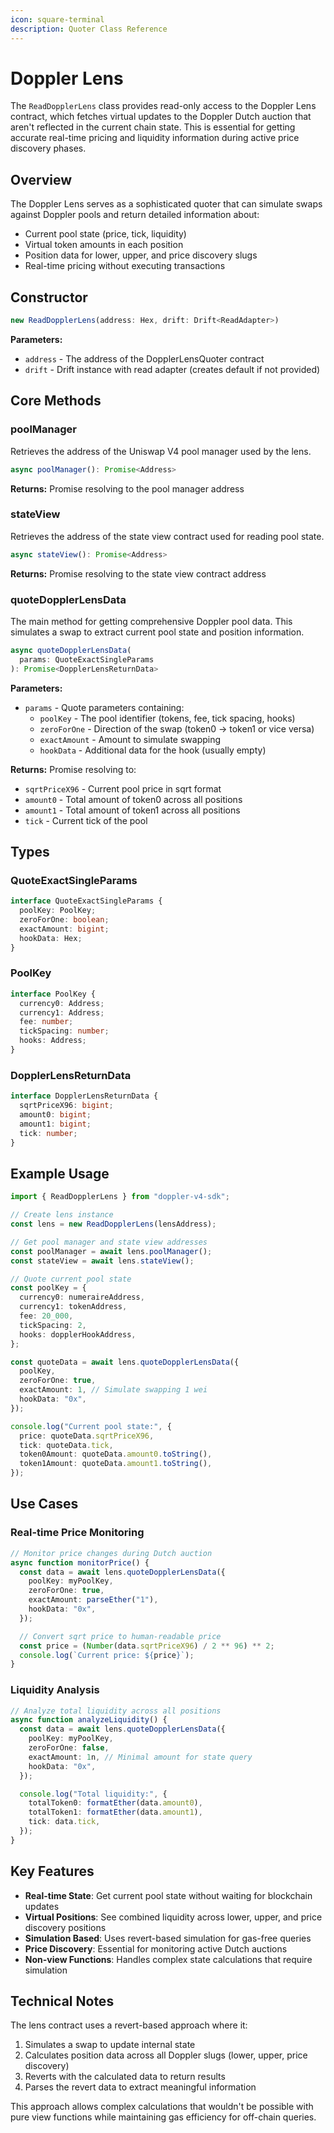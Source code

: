 ```yaml
---
icon: square-terminal
description: Quoter Class Reference
---
```


# Doppler Lens

The `ReadDopplerLens` class provides read-only access to the Doppler Lens contract, which fetches virtual updates to the Doppler Dutch auction that aren't reflected in the current chain state. This is essential for getting accurate real-time pricing and liquidity information during active price discovery phases.

## Overview

The Doppler Lens serves as a sophisticated quoter that can simulate swaps against Doppler pools and return detailed information about:

- Current pool state (price, tick, liquidity)
- Virtual token amounts in each position
- Position data for lower, upper, and price discovery slugs
- Real-time pricing without executing transactions

## Constructor

```typescript
new ReadDopplerLens(address: Hex, drift: Drift<ReadAdapter>)
```

**Parameters:**

- `address` - The address of the DopplerLensQuoter contract
- `drift` - Drift instance with read adapter (creates default if not provided)

## Core Methods

### poolManager

Retrieves the address of the Uniswap V4 pool manager used by the lens.

```typescript
async poolManager(): Promise<Address>
```

**Returns:** Promise resolving to the pool manager address

### stateView

Retrieves the address of the state view contract used for reading pool state.

```typescript
async stateView(): Promise<Address>
```

**Returns:** Promise resolving to the state view contract address

### quoteDopplerLensData

The main method for getting comprehensive Doppler pool data. This simulates a swap to extract current pool state and position information.

```typescript
async quoteDopplerLensData(
  params: QuoteExactSingleParams
): Promise<DopplerLensReturnData>
```

**Parameters:**

- `params` - Quote parameters containing:
  - `poolKey` - The pool identifier (tokens, fee, tick spacing, hooks)
  - `zeroForOne` - Direction of the swap (token0 → token1 or vice versa)
  - `exactAmount` - Amount to simulate swapping
  - `hookData` - Additional data for the hook (usually empty)

**Returns:** Promise resolving to:

- `sqrtPriceX96` - Current pool price in sqrt format
- `amount0` - Total amount of token0 across all positions
- `amount1` - Total amount of token1 across all positions
- `tick` - Current tick of the pool

## Types

### QuoteExactSingleParams

```typescript
interface QuoteExactSingleParams {
  poolKey: PoolKey;
  zeroForOne: boolean;
  exactAmount: bigint;
  hookData: Hex;
}
```

### PoolKey

```typescript
interface PoolKey {
  currency0: Address;
  currency1: Address;
  fee: number;
  tickSpacing: number;
  hooks: Address;
}
```

### DopplerLensReturnData

```typescript
interface DopplerLensReturnData {
  sqrtPriceX96: bigint;
  amount0: bigint;
  amount1: bigint;
  tick: number;
}
```

## Example Usage

```typescript
import { ReadDopplerLens } from "doppler-v4-sdk";

// Create lens instance
const lens = new ReadDopplerLens(lensAddress);

// Get pool manager and state view addresses
const poolManager = await lens.poolManager();
const stateView = await lens.stateView();

// Quote current pool state
const poolKey = {
  currency0: numeraireAddress,
  currency1: tokenAddress,
  fee: 20_000,
  tickSpacing: 2,
  hooks: dopplerHookAddress,
};

const quoteData = await lens.quoteDopplerLensData({
  poolKey,
  zeroForOne: true,
  exactAmount: 1, // Simulate swapping 1 wei
  hookData: "0x",
});

console.log("Current pool state:", {
  price: quoteData.sqrtPriceX96,
  tick: quoteData.tick,
  token0Amount: quoteData.amount0.toString(),
  token1Amount: quoteData.amount1.toString(),
});
```

## Use Cases

### Real-time Price Monitoring

```typescript
// Monitor price changes during Dutch auction
async function monitorPrice() {
  const data = await lens.quoteDopplerLensData({
    poolKey: myPoolKey,
    zeroForOne: true,
    exactAmount: parseEther("1"),
    hookData: "0x",
  });

  // Convert sqrt price to human-readable price
  const price = (Number(data.sqrtPriceX96) / 2 ** 96) ** 2;
  console.log(`Current price: ${price}`);
}
```

### Liquidity Analysis

```typescript
// Analyze total liquidity across all positions
async function analyzeLiquidity() {
  const data = await lens.quoteDopplerLensData({
    poolKey: myPoolKey,
    zeroForOne: false,
    exactAmount: 1n, // Minimal amount for state query
    hookData: "0x",
  });

  console.log("Total liquidity:", {
    totalToken0: formatEther(data.amount0),
    totalToken1: formatEther(data.amount1),
    tick: data.tick,
  });
}
```

## Key Features

- **Real-time State**: Get current pool state without waiting for blockchain updates
- **Virtual Positions**: See combined liquidity across lower, upper, and price discovery positions
- **Simulation Based**: Uses revert-based simulation for gas-free queries
- **Price Discovery**: Essential for monitoring active Dutch auctions
- **Non-view Functions**: Handles complex state calculations that require simulation

## Technical Notes

The lens contract uses a revert-based approach where it:

1. Simulates a swap to update internal state
2. Calculates position data across all Doppler slugs (lower, upper, price discovery)
3. Reverts with the calculated data to return results
4. Parses the revert data to extract meaningful information

This approach allows complex calculations that wouldn't be possible with pure view functions while maintaining gas efficiency for off-chain queries.
